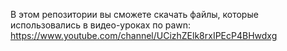 В этом репозитории вы сможете скачать файлы, которые использовались в видео-уроках по pawn: https://www.youtube.com/channel/UCizhZElk8rxIPEcP4BHwdxg
